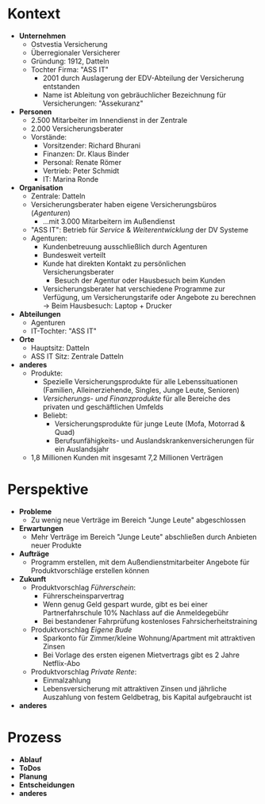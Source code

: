 # Kontext
- **Unternehmen**
	- Ostvestia Versicherung
	- Überregionaler Versicherer
	- Gründung: 1912, Datteln
	- Tochter Firma: "ASS IT"
		- 2001 durch Auslagerung der EDV-Abteilung der Versicherung entstanden
		- Name ist Ableitung von gebräuchlicher Bezeichnung für Versicherungen: "Assekuranz"
- **Personen**
	- 2.500 Mitarbeiter im Innendienst in der Zentrale
	- 2.000 Versicherungsberater
	- Vorstände:
		- Vorsitzender: Richard Bhurani
		- Finanzen: Dr. Klaus Binder
		- Personal: Renate Römer
		- Vertrieb: Peter Schmidt
		- IT: Marina Ronde
- **Organisation**
	- Zentrale: Datteln
	- Versicherungsberater haben eigene Versicherungsbüros (*Agenturen*)
		- ...mit 3.000 Mitarbeitern im Außendienst
	- "ASS IT": Betrieb für *Service* & *Weiterentwicklung* der DV Systeme
	- Agenturen:
		- Kundenbetreuung ausschließlich durch Agenturen
		- Bundesweit verteilt
		- Kunde hat direkten Kontakt zu persönlichen Versicherungsberater
			- Besuch der Agentur oder Hausbesuch beim Kunden
		- Versicherungsberater hat verschiedene Programme zur Verfügung, um Versicherungstarife oder Angebote zu berechnen
			-> Beim Hausbesuch: Laptop + Drucker
- **Abteilungen**
	- Agenturen
	- IT-Tochter: "ASS IT"
- **Orte**
	- Hauptsitz: Datteln
	- ASS IT Sitz: Zentrale Datteln
- **anderes**
	- Produkte:
		- Spezielle Versicherungsprodukte für alle Lebenssituationen (Familien, Alleinerziehende, Singles, Junge Leute, Senioren)
		- *Versicherungs- und Finanzprodukte* für alle Bereiche des privaten und geschäftlichen Umfelds
		- Beliebt:
			- Versicherungsprodukte für junge Leute (Mofa, Motorrad & Quad)
			- Berufsunfähigkeits- und Auslandskrankenversicherungen für ein Auslandsjahr
	- 1,8 Millionen Kunden mit insgesamt 7,2 Millionen Verträgen
# Perspektive
- **Probleme**
	- Zu wenig neue Verträge im Bereich "Junge Leute" abgeschlossen
- **Erwartungen**
	- Mehr Verträge im Bereich "Junge Leute" abschließen durch Anbieten neuer Produkte
- **Aufträge**
	- Programm erstellen, mit dem Außendienstmitarbeiter Angebote für Produktvorschläge erstellen können
- **Zukunft**
	- Produktvorschlag *Führerschein*:
		- Führerscheinsparvertrag
		- Wenn genug Geld gespart wurde, gibt es bei einer Partnerfahrschule 10% Nachlass auf die Anmeldegebühr
		- Bei bestandener Fahrprüfung kostenloses Fahrsicherheitstraining
	- Produktvorschlag *Eigene Bude*
		- Sparkonto für Zimmer/kleine Wohnung/Apartment mit attraktiven Zinsen
		- Bei Vorlage des ersten eigenen Mietvertrags gibt es 2 Jahre Netflix-Abo
	- Produktvorschlag *Private Rente*:
		- Einmalzahlung
		- Lebensversicherung mit attraktiven Zinsen und jährliche Auszahlung von festem Geldbetrag, bis Kapital aufgebraucht ist
- **anderes**
# Prozess
- **Ablauf**
- **ToDos**
- **Planung**
- **Entscheidungen**
- **anderes**